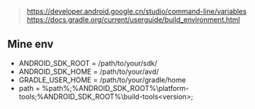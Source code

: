 > https://developer.android.google.cn/studio/command-line/variables
> https://docs.gradle.org/current/userguide/build_environment.html

## Mine env
- ANDROID_SDK_ROOT = /path/to/your/sdk/
- ANDROID_SDK_HOME = /path/to/your/avd/
- GRADLE_USER_HOME = /path/to/your/gradle/home
- path = %path%;%ANDROID_SDK_ROOT%\platform-tools;%ANDROID_SDK_ROOT%\build-tools\<version>;
